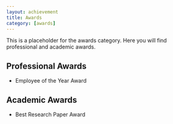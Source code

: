 ```yaml
---
layout: achievement
title: Awards
category: [awards]
---
```


This is a placeholder for the awards category. Here you will find professional and academic awards.

## Professional Awards
- Employee of the Year Award

## Academic Awards
- Best Research Paper Award
